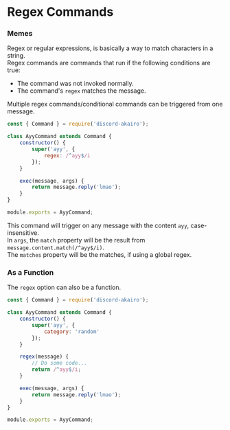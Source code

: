 # Regex Commands

### Memes

Regex or regular expressions, is basically a way to match characters in a string.  
Regex commands are commands that run if the following conditions are true:  
- The command was not invoked normally.
- The command's `regex` matches the message.

Multiple regex commands/conditional commands can be triggered from one message.  

```js
const { Command } = require('discord-akairo');

class AyyCommand extends Command {
    constructor() {
        super('ayy', {
            regex: /^ayy$/i
        });
    }

    exec(message, args) {
        return message.reply('lmao');
    }
}

module.exports = AyyCommand;
```

This command will trigger on any message with the content `ayy`, case-insensitive.  
In `args`, the `match` property will be the result from `message.content.match(/^ayy$/i)`.  
The `matches` property will be the matches, if using a global regex.  

### As a Function

The `regex` option can also be a function.  

```js
const { Command } = require('discord-akairo');

class AyyCommand extends Command {
    constructor() {
        super('ayy', {
            category: 'random'
        });
    }

    regex(message) {
        // Do some code...
        return /^ayy$/i;
    }

    exec(message, args) {
        return message.reply('lmao');
    }
}

module.exports = AyyCommand;
```
